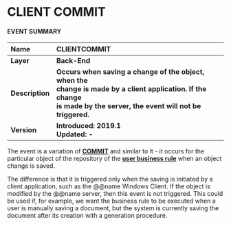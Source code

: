 # CLIENT COMMIT

#### EVENT SUMMARY
|Name| CLIENTCOMMIT
|:------|:------
|**Layer**|**Back-End**
| **Description**|**Occurs when saving a change of the object, when the <br> change is made by a client application. If the change <br> is made by the server, the event will not be triggered.**
| **Version**|**Introduced: 2019.1  <br>Updated: -**

Thе event is a variation of **[COMMIT](https://github.com/ErpNetDocs/tech/blob/master/advanced/user-business-rules/events/commit.md)** and similar to it - it occurs for the particular object of the repository of the **[user business rule](https://github.com/ErpNetDocs/tech/blob/master/advanced/user-business-rules/index.md)** when an object change is saved. 

The difference is that it is triggered only when the saving is initiated by a client application, such as the @@name Windows Client. If the object is modified by the @@name server, then this event is not triggered. This could be used if, for example, we want the business rule to be executed when a user is manually saving a document, but the system is currently saving the document after its creation with a generation procedure.
